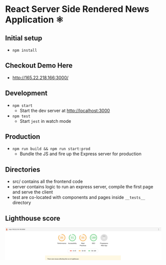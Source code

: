# React Server Side Rendered News Application ⚛️


## Initial setup

- `npm install`

## Checkout Demo Here
- http://165.22.218.166:3000/

## Development

- `npm start`
  - Start the dev server at [http://localhost:3000](http://localhost:3000)
- `npm test`
  - Start `jest` in watch mode

## Production

- `npm run build && npm run start:prod`
  - Bundle the JS and fire up the Express server for production

## Directories
- src/ contains all the frontend code
- server contains logic to run an express server, compile the first page and serve the client
- test are co-located with components and pages inside `__tests__` directory

## Lighthouse score
![lighthouse](./public/images/lighthouse.png?raw=true "Lighthouse")

